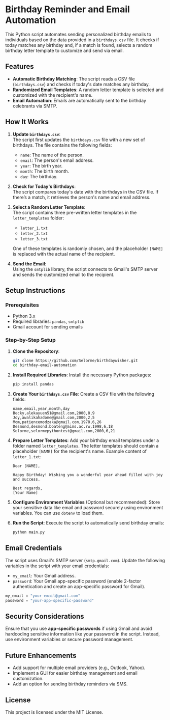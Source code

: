# Birthday Reminder and Email Automation

This Python script automates sending personalized birthday emails to individuals based on the data provided in a `birthdays.csv` file. It checks if today matches any birthday and, if a match is found, selects a random birthday letter template to customize and send via email.

## Features
- **Automatic Birthday Matching**: The script reads a CSV file (`birthdays.csv`) and checks if today's date matches any birthday.
- **Randomized Email Templates**: A random letter template is selected and customized with the recipient's name.
- **Email Automation**: Emails are automatically sent to the birthday celebrants via SMTP.

## How It Works

1. **Update `birthdays.csv`**:  
   The script first updates the `birthdays.csv` file with a new set of birthdays. The file contains the following fields:
   - `name`: The name of the person.
   - `email`: The person's email address.
   - `year`: The birth year.
   - `month`: The birth month.
   - `day`: The birthday.

2. **Check for Today's Birthdays**:  
   The script compares today's date with the birthdays in the CSV file. If there’s a match, it retrieves the person's name and email address.

3. **Select a Random Letter Template**:  
   The script contains three pre-written letter templates in the `letter_templates` folder:
   - `letter_1.txt`
   - `letter_2.txt`
   - `letter_3.txt`

   One of these templates is randomly chosen, and the placeholder `[NAME]` is replaced with the actual name of the recipient.

4. **Send the Email**:  
   Using the `smtplib` library, the script connects to Gmail's SMTP server and sends the customized email to the recipient.

## Setup Instructions

### Prerequisites
- Python 3.x
- Required libraries: `pandas`, `smtplib`
- Gmail account for sending emails

### Step-by-Step Setup

1. **Clone the Repository**:
   ```bash
   git clone https://github.com/Selorme/birthdaywisher.git
   cd birthday-email-automation
   ```

2. **Install Required Libraries**:
   Install the necessary Python packages:
   ```bash
   pip install pandas
   ```

3. **Create Your `birthdays.csv` File**:
   Create a CSV file with the following fields:
   ```csv
   name,email,year,month,day
   Becky,alekayuen51@gmail.com,2000,8,9
   Joy,awalikahadome@gmail.com,2000,2,5
   Mom,patiencemodzaka@gmail.com,1978,6,26
   Desmond,desmond.boateng@aims.ac.rw,1998,6,18
   Selorme,selormepythontest@gmail.com,2000,6,21
   ```

4. **Prepare Letter Templates**:
   Add your birthday email templates under a folder named `letter_templates`. The letter templates should contain a placeholder `[NAME]` for the recipient's name. Example content of `letter_1.txt`:
   ```
   Dear [NAME],

   Happy Birthday! Wishing you a wonderful year ahead filled with joy and success.

   Best regards,
   [Your Name]
   ```

5. **Configure Environment Variables** (Optional but recommended):
   Store your sensitive data like email and password securely using environment variables. You can use `dotenv` to load them.

6. **Run the Script**:
   Execute the script to automatically send birthday emails:
   ```bash
   python main.py
   ```

## Email Credentials
The script uses Gmail's SMTP server (`smtp.gmail.com`). Update the following variables in the script with your email credentials:

- `my_email`: Your Gmail address.
- `password`: Your Gmail app-specific password (enable 2-factor authentication and create an app-specific password for Gmail).

```python
my_email = "your-email@gmail.com"
password = "your-app-specific-password"
```

## Security Considerations
Ensure that you use **app-specific passwords** if using Gmail and avoid hardcoding sensitive information like your password in the script. Instead, use environment variables or secure password management.

## Future Enhancements
- Add support for multiple email providers (e.g., Outlook, Yahoo).
- Implement a GUI for easier birthday management and email customization.
- Add an option for sending birthday reminders via SMS.

## License
This project is licensed under the MIT License.